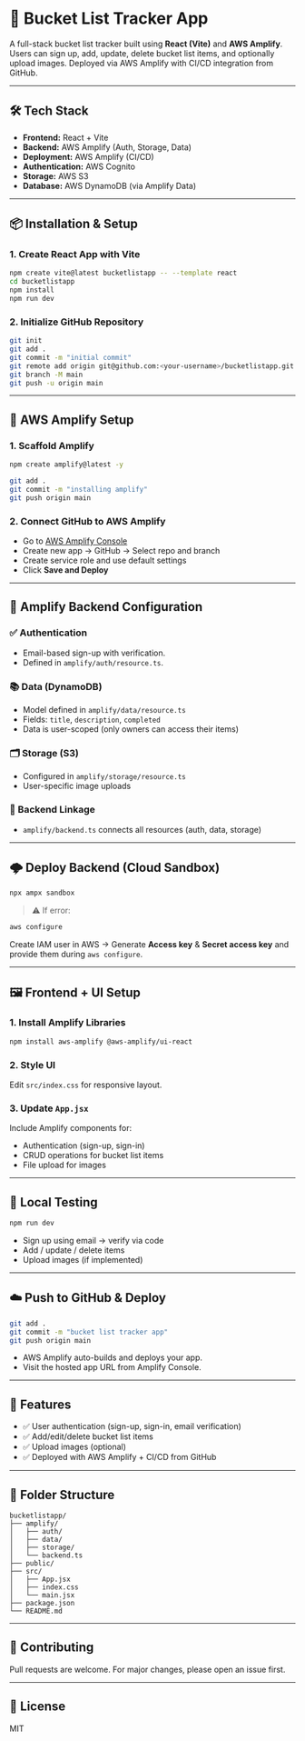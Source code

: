 
# 🌟 Bucket List Tracker App

A full-stack bucket list tracker built using **React (Vite)** and **AWS Amplify**. Users can sign up, add, update, delete bucket list items, and optionally upload images. Deployed via AWS Amplify with CI/CD integration from GitHub.

---

## 🛠 Tech Stack

- **Frontend:** React + Vite
- **Backend:** AWS Amplify (Auth, Storage, Data)
- **Deployment:** AWS Amplify (CI/CD)
- **Authentication:** AWS Cognito
- **Storage:** AWS S3
- **Database:** AWS DynamoDB (via Amplify Data)

---

## 📦 Installation & Setup

### 1. Create React App with Vite

```bash
npm create vite@latest bucketlistapp -- --template react
cd bucketlistapp
npm install
npm run dev
```

### 2. Initialize GitHub Repository

```bash
git init
git add .
git commit -m "initial commit"
git remote add origin git@github.com:<your-username>/bucketlistapp.git
git branch -M main
git push -u origin main
```

---

## 🔧 AWS Amplify Setup

### 1. Scaffold Amplify

```bash
npm create amplify@latest -y
```

```bash
git add .
git commit -m "installing amplify"
git push origin main
```

### 2. Connect GitHub to AWS Amplify

- Go to [AWS Amplify Console](https://console.aws.amazon.com/amplify)
- Create new app → GitHub → Select repo and branch
- Create service role and use default settings
- Click **Save and Deploy**

---

## 🔐 Amplify Backend Configuration

### ✅ Authentication

- Email-based sign-up with verification.
- Defined in `amplify/auth/resource.ts`.

### 📚 Data (DynamoDB)

- Model defined in `amplify/data/resource.ts`
- Fields: `title`, `description`, `completed`
- Data is user-scoped (only owners can access their items)

### 🗂️ Storage (S3)

- Configured in `amplify/storage/resource.ts`
- User-specific image uploads

### 🔗 Backend Linkage

- `amplify/backend.ts` connects all resources (auth, data, storage)

---

## 🌩 Deploy Backend (Cloud Sandbox)

```bash
npx ampx sandbox
```

> ⚠️ If error:  
```bash
aws configure
```

Create IAM user in AWS → Generate **Access key** & **Secret access key** and provide them during `aws configure`.

---

## 🖼 Frontend + UI Setup

### 1. Install Amplify Libraries

```bash
npm install aws-amplify @aws-amplify/ui-react
```

### 2. Style UI

Edit `src/index.css` for responsive layout.

### 3. Update `App.jsx`

Include Amplify components for:
- Authentication (sign-up, sign-in)
- CRUD operations for bucket list items
- File upload for images

---

## 🧪 Local Testing

```bash
npm run dev
```

- Sign up using email → verify via code
- Add / update / delete items
- Upload images (if implemented)

---

## ☁️ Push to GitHub & Deploy

```bash
git add .
git commit -m "bucket list tracker app"
git push origin main
```

- AWS Amplify auto-builds and deploys your app.
- Visit the hosted app URL from Amplify Console.

---

## 📸 Features

- ✅ User authentication (sign-up, sign-in, email verification)
- ✅ Add/edit/delete bucket list items
- ✅ Upload images (optional)
- ✅ Deployed with AWS Amplify + CI/CD from GitHub

---

## 📁 Folder Structure

```
bucketlistapp/
├── amplify/
│   ├── auth/
│   ├── data/
│   ├── storage/
│   └── backend.ts
├── public/
├── src/
│   ├── App.jsx
│   ├── index.css
│   └── main.jsx
├── package.json
└── README.md
```

---

## 🤝 Contributing

Pull requests are welcome. For major changes, please open an issue first.

---

## 📜 License

MIT
